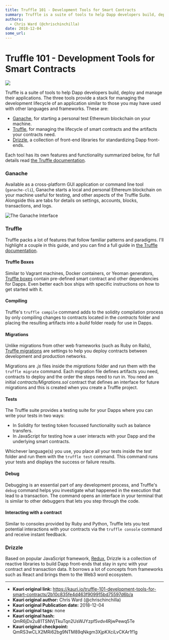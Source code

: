 ```yaml
---
title: Truffle 101 - Development Tools for Smart Contracts
summary: Truffle is a suite of tools to help Dapp developers build, deploy and manage their applications. The three tools provide a stack for managing the development lifecycle of an application similar to those you may have used with other languages and frameworks. These are- Ganache, for starting a personal test Ethereum blockchain on your machine. Truffle, for managing the lifecycle of smart contracts and the artifacts your contracts need. Drizzle, a collection of front-end libraries for standardizing
authors:
  - Chris Ward (@chrischinchilla)
date: 2018-12-04
some_url: 
---
```


# Truffle 101 - Development Tools for Smart Contracts

![](https://ipfs.infura.io/ipfs/QmUdXomD6zYFydtj7o634U3cgWxfGWwnm6XUEVrH1VVB4G)


Truffle is a suite of tools to help Dapp developers build, deploy and manage their applications. The three tools provide a stack for managing the development lifecycle of an application similar to those you may have used with other languages and frameworks. These are:

- [Ganache](https://truffleframework.com/ganache), for starting a personal test Ethereum blockchain on your machine.
- [Truffle](https://truffleframework.com/truffle), for managing the lifecycle of smart contracts and the artifacts your contracts need.
- [Drizzle](https://truffleframework.com/drizzle), a collection of front-end libraries for standardizing Dapp front-ends.

Each tool has its own features and functionality summarized below, for full details read [the Truffle documentation](https://truffleframework.com/docs).

### Ganache

Available as a cross-platform GUI application or command line tool (`ganache-cli`), Ganache starts a local and personal Ethereum blockchain on your machine useful for testing, and other aspects of the Truffle Suite. Alongside this are tabs for details on settings, accounts, blocks, transactions, and logs.

![The Ganache Interface](https://ipfs.infura.io/ipfs/QmZxcN6LHeoP28KeGuVM9aXywhHuiH7a5C3QVF3M4tJLMe)

### Truffle

Truffle packs a lot of features that follow familiar patterns and paradigms. I'll highlight a couple in this guide, and you can find a full guide in [the Truffle documentation](https://truffleframework.com/docs/truffle/overview).

#### Truffle Boxes

Similar to Vagrant machines, Docker containers, or Yeoman generators, [Truffle boxes](https://truffleframework.com/boxes) contain pre-defined smart contract and other dependencies for Dapps. Even better each box ships with specific instructions on how to get started with it.

#### Compiling

Truffle's `truffle compile` command adds to the solidity compilation process by only compiling changes to contracts located in the _contracts_ folder and placing the resulting artifacts into a _build_ folder ready for use in Dapps.

#### Migrations

Unlike migrations from other web frameworks (such as Ruby on Rails), [Truffle migrations](https://truffleframework.com/docs/truffle/getting-started/running-migrations) are settings to help you deploy contracts between development and production networks.

Migrations are _.js_ files inside the _migrations_ folder and run them with the `truffle migrate` command. Each migration file defines artifacts you need, contracts to deploy and the order the steps need to run in. You need an initial _contracts/Migrations.sol_ contract that defines an interface for future migrations and this is created when you create a Truffle project.

#### Tests

The Truffle suite provides a testing suite for your Dapps where you can write your tests in two ways:

- In Solidity for testing token focussed functionality such as balance transfers.
- In JavaScript for testing how a user interacts with your Dapp and the underlying smart contracts.

Whichever language(s) you use, you place all your tests inside the _test_ folder and run them with the `truffle test` command. This command runs your tests and displays the success or failure results.

#### Debug

Debugging is an essential part of any development process, and Truffle's `debug` command helps you investigate what happened in the execution that lead to a transaction. The command opens an interface in your terminal that is similar to other debuggers that lets you step through the code.

#### Interacting with a contract

Similar to consoles provided by Ruby and Python, Truffle lets you test potential interactions with your contracts via the `truffle console` command and receive instant feedback.

### Drizzle

Based on popular JavaScript framework, [Redux](https://redux.js.org), Drizzle is a collection of reactive libraries to build Dapp front-ends that stay in sync with your contract and transaction data. It borrows a lot of concepts from frameworks such as React and brings them to the Web3 word ecosystem.



---

- **Kauri original link:** https://kauri.io/truffle-101-development-tools-for-smart-contracts/2b10c835fe4d463f909915bd75597d6b/a
- **Kauri original author:** Chris Ward (@chrischinchilla)
- **Kauri original Publication date:** 2018-12-04
- **Kauri original tags:** none
- **Kauri original hash:** QmR6jDx2u81TSNVjTkuTqn2UsWJYzpf5vdv4RjwPewq5Te
- **Kauri original checkpoint:** QmRS3wCLX2MRi62bg9NTM89qNkgm3XjpKXciLvCKAr1f1g



